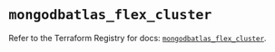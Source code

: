 # `mongodbatlas_flex_cluster`

Refer to the Terraform Registry for docs: [`mongodbatlas_flex_cluster`](https://registry.terraform.io/providers/mongodb/mongodbatlas/1.29.0/docs/resources/flex_cluster).
